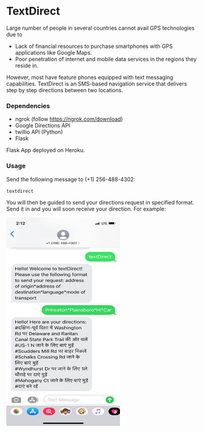 # TextDirect

Large number of people in several countries cannot avail GPS technologies due to 

- Lack of financial resources to purchase smartphones with GPS applications like Google Maps.
- Poor penetration of internet and mobile data services in the regions they reside in.

However, most have feature phones equipped with text messaging capabilities. TextDirect is an SMS-based navigation service that delivers step by step directions between two locations.


### Dependencies

- ngrok (follow https://ngrok.com/download)
- Google Directions API 
- twillio API (Python)
- Flask

Flask App deployed on Heroku.

### Usage

Send the following message to (+1) 256-488-4302:
  
```
textdirect
```

You will then be guided to send your directions request in specified format. Send it in and you will soon receive your direction. For example:

<img src="images/screenshot.jpg" width="300" height="550">



